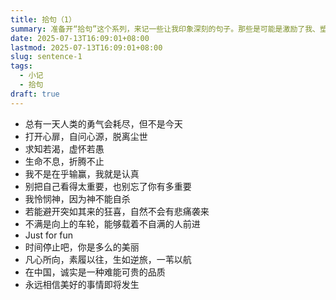 ```yaml
---
title: 拾句（1）
summary: 准备开“拾句”这个系列，来记一些让我印象深刻的句子。那些是可能是激励了我、塑造了我、震撼了我、拓宽了我的句子，也许有诗句、歌词、名言、暴论......
date: 2025-07-13T16:09:01+08:00
lastmod: 2025-07-13T16:09:01+08:00
slug: sentence-1
tags:
  - 小记
  - 拾句
draft: true
---
```

- 总有一天人类的勇气会耗尽，但不是今天
- 打开心扉，自问心源，脱离尘世
- 求知若渴，虚怀若愚
- 生命不息，折腾不止
- 我不是在乎输赢，我就是认真
- 别把自己看得太重要，也别忘了你有多重要
- 我怜悯神，因为神不能自杀
- 若能避开突如其来的狂喜，自然不会有悲痛袭来
- 不满是向上的车轮，能够载着不自满的人前进
- Just for fun
- 时间停止吧，你是多么的美丽
- 凡心所向，素履以往，生如逆旅，一苇以航
- 在中国，诚实是一种难能可贵的品质
- 永远相信美好的事情即将发生
